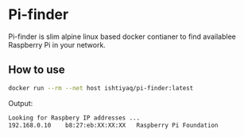 # Pi-finder

Pi-finder is slim alpine linux based docker contianer to find availablee Raspberry Pi in your network.

## How to use

```bash
docker run --rm --net host ishtiyaq/pi-finder:latest
```

Output:

```bash
Looking for Raspbery IP addresses ...
192.168.0.10	b8:27:eb:XX:XX:XX	Raspberry Pi Foundation
```
